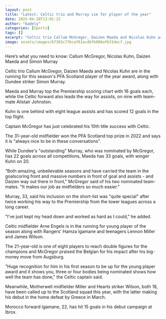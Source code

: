```yaml
---
layout: post
title: "Latest: Celtic trio and Murray vie for player of the year"
date: 2025-04-28T13:01:22
author: "badely"
categories: [Sports]
tags: []
excerpt: "Celtic trio Callum McGregor, Daizen Maeda and Nicolas Kuhn are in the running for the PFA Scotland player of the year award along with Dundee striker "
image: assets/images/67393c77bca761acdbfb008af631decf.jpg
---
```


Here’s what you need to know: Callum McGregor, Nicolas Kuhn, Daizen Maeda and Simon Murray

Celtic trio Callum McGregor, Daizen Maeda and Nicolas Kuhn are in the running for this season's PFA Scotland player of the year award, along with Dundee striker Simon Murray.

Maeda and Murray top the Premiership scoring chart with 16 goals each, while the Celtic forward also leads the way for assists, on nine with team-mate Alistair Johnston.

Kuhn is one behind with eight league assists and has scored 12 goals in the top flight.

Captain McGregor has just celebrated his 10th title success with Celtic.

The 31-year-old midfielder won the PFA Scotland top prize in 2022 and says it is "always nice to be in these conversations".

While Dundee's "outstanding" Murray, who was nominated by McGregor, has 22 goals across all competitions, Maeda has 33 goals, with winger Kuhn on 20.

"Both amazing, unbelievable seasons and have carried the team in the goalscoring front and massive numbers in front of goal and assists - and Daizen way out there in front," McGregor said of his two nominated team-mates. "It makes our job as midfielders so much easier."

Murray, 33, said his inclusion on the short-list was "quite special" after twice working his way to the Premiership from the lower leagues across a long career.

"I've just kept my head down and worked as hard as I could," he added.

Celtic midfielder Arne Engels is in the running for young player of the season along with Rangers' Hamza Igamane and teenagers Lennon Miller and James Wilson.

The 21-year-old is one of eight players to reach double figures for the champions and McGregor praised the Belgian for his impact after his big-money move from Augsburg.

"Huge recognition for him in his first season to be up for the young player award and it shows you, three or four bodies being nominated shows how well the team has done," the Celtic captain said.

Meanwhile, Motherwell midfielder Miller and Hearts striker Wilson, both 18, have been called up to the Scotland squad this year, with the latter making his debut in the home defeat by Greece in March.

Morocco forward Igamane, 22, has hit 15 goals in his debut campaign at Ibrox. 

